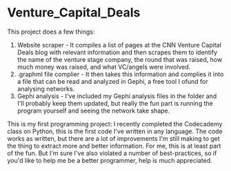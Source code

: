 Venture_Capital_Deals
=====================

This project does a few things:
1.  Website scraper - It compiles a list of pages at the CNN Venture Capital Deals blog with relevant
    information and then scrapes them to identify the name of the venture stage company, the round that was raised,
    how much  money was raised, and what VC/angels were involved.
2.  .graphml file complier - It then takes this information and complies it into a file that can be read and
    analyzed in Gephi, a free tool I ofund for analysing networks.
3.  Gephi analysis - I've included my Gephi analysis files in the folder and I'll probably keep them updated,
    but really the fun part is running the program yourself and seeing the network take shape.
    
This is my first programming project:
I recently completed the Codecademy class on Python, this is the first code I've written in any language.  The code
works as written, but there are a lot of improvements I'm still making to get the thing to extract more and better
information.  For me, this is at least part of the fun.  But I'm sure I've also violated a number of best-practices,
so if you'd like to help me be a better programmer, help is much appreciated.

